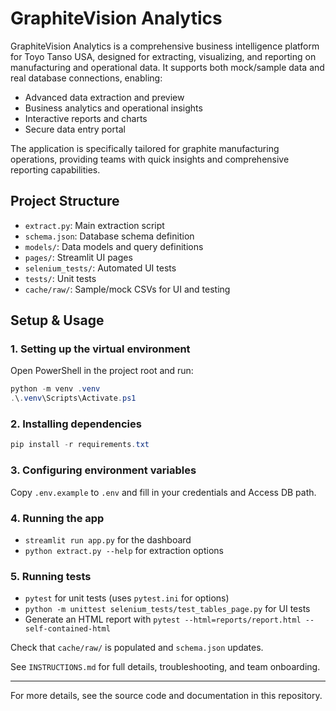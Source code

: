 # GraphiteVision Analytics

GraphiteVision Analytics is a comprehensive business intelligence platform for Toyo Tanso USA, designed for extracting, visualizing, and reporting on manufacturing and operational data. It supports both mock/sample data and real database connections, enabling:
- Advanced data extraction and preview
- Business analytics and operational insights
- Interactive reports and charts
- Secure data entry portal

The application is specifically tailored for graphite manufacturing operations, providing teams with quick insights and comprehensive reporting capabilities.

## Project Structure
- `extract.py`: Main extraction script
- `schema.json`: Database schema definition
- `models/`: Data models and query definitions
- `pages/`: Streamlit UI pages
- `selenium_tests/`: Automated UI tests
- `tests/`: Unit tests
- `cache/raw/`: Sample/mock CSVs for UI and testing


## Setup & Usage

### 1. Setting up the virtual environment

Open PowerShell in the project root and run:

```powershell
python -m venv .venv
.\.venv\Scripts\Activate.ps1
```

### 2. Installing dependencies

```powershell
pip install -r requirements.txt
```

### 3. Configuring environment variables

Copy `.env.example` to `.env` and fill in your credentials and Access DB path.

### 4. Running the app

- `streamlit run app.py` for the dashboard
- `python extract.py --help` for extraction options

### 5. Running tests

- `pytest` for unit tests (uses `pytest.ini` for options)
- `python -m unittest selenium_tests/test_tables_page.py` for UI tests
- Generate an HTML report with `pytest --html=reports/report.html --self-contained-html`

Check that `cache/raw/` is populated and `schema.json` updates.

See `INSTRUCTIONS.md` for full details, troubleshooting, and team onboarding.

---

For more details, see the source code and documentation in this repository.
